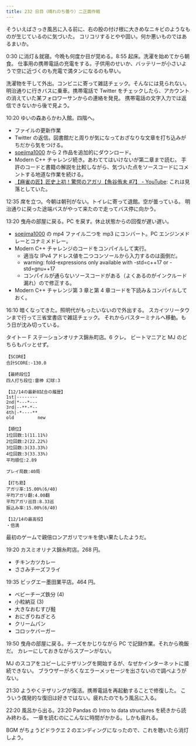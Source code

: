 ```yaml
---
title: 232 日目（晴れのち曇り）二正面作戦
---
```


そういえばさっき風呂に入る前に、右の股の付け根に大きめなニキビのようなものが生じているのに気づいた。
コリコリするとやや固い。何か悪いものではあるまいか。

0:30 に消灯＆就寝。今晩も何度か目が覚める。8:55 起床。洗濯を始めてから朝食。
仕事用の携帯電話の充電をする。子供用のせいか、バッテリーが小さいようで空に近づくのも充電で満タンになるのも早い。

洗濯物を干して外出。コンビニに寄って雑誌チェック。そんなには見られない。
明治通りに行きバスに乗車。携帯電話で Twitter をチェックしたら、アカウントの消えていた某フォロワーサンからの連絡を発見。
携帯電話の文字入力では返信できないから後で見よう。

10:20 ゆいの森あらかわ入館。四階へ。

* ファイルの更新作業
* Twitter の返信。図書館だと周りが気になっておざなりな文章を打ち込みがちだから気をつける。
* [soejima1000] から 2 作品を追加的にダウンロード。
* Modern C++ チャレンジ続き。あわててはいけないが第二章まで読む。
  手許のコードと書籍の解説を比較しながら、気づいた点をソースコードにコメントする地道な作業を続ける。
* [【麻雀の匠】匠史上初！驚愕のアガリ【魚谷侑未 &num;7】 - YouTube](https://www.youtube.com/watch?v=VsVifSMudDU):
  これは見落としていた。

12:35 席を立つ。今朝は朝刊がない。トイレに寄って退館。空が曇っている。
明治通りに戻った途端バスがやって来たので走ってバス停に向かう。

13:20 曳舟の部屋に戻る。PC を戻す。休止状態からの回復が遅い遅い。

* [soejima1000] の mp4 ファイル二つを mp3 にコンバート。PC エンジンメドレーとコナミメドレー。
* Modern C++ チャレンジのコードをコンパイルして実行。
  * 適当な IPv4 アドレス値を二つコンソールから入力するのは面倒だ。
  * warning: fold-expressions only available with -std=c++17 or -std=gnu++17
  * コンパイルが通らないソースコードがある（よくあるのがインクルード漏れ）ので修正する。
* Modern C++ チャレンジ第 3 章と第 4 章コードを下読み＆コンパイルしておく。

16:10 暗くなってきた。照明代がもったいないので外出する。
スカイツリータウンまで行って三省堂書店で雑誌チェック。
それからバスターミナルへ移動。もう日が沈み切っている。

タイトー F ステーションオリナス錦糸町店。6 クレ。
ビートマニアと MJ のどちらもパッとせず。

```text
【SCORE】
合計SCORE:-130.0

【最終段位】
四人打ち段位:雷神 幻球:3

【12/14の最新8試合の履歴】
1st|--------
2nd|*---*---
3rd|--**-*--
4th|-*----**
old         new

【順位】
1位回数:1(11.11%)
2位回数:2(22.22%)
3位回数:3(33.33%)
4位回数:3(33.33%)
平均順位:2.89

プレイ局数:40局

【打ち筋】
アガリ率:15.00%(6/40)
平均アガリ翻:4.00翻
平均アガリ巡目:8.33巡
振込み率:15.00%(6/40)

【12/14の最高役】
・倍満
```

最初のゲームで親倍ロンアガリでツキを使い果たしたようだ。

19:20 カスミオリナス錦糸町店。268 円。

* チキンカツカレー
* ささみチーズフライ

19:35 ビッグエー墨田業平店。464 円。

* ベビーチーズ鉄分 (4)
* 小粒納豆 (3)
* 大きなおむすび鮭
* おにぎりねぎとろ
* クリームパン
* コロッケバーガー

19:50 曳舟の部屋に戻る。チーズをかじりながら PC で記録作業。それから晩飯だ。
カレーにしておきながらスプーンがない。

MJ のスコアをコピーしにテザリングを開始するが、なぜかインターネットに接続できない。
ブラウザーがろくなエラーメッセージを出さないので調べようがない。

21:30 ようやくテザリングが復活。携帯電話を再起動することで修復した。
こういう偶発的な復旧は好きではない。疲れたのでもう風呂に入る。

22:20 風呂から出る。23:20 Pandas の Intro to data structures を続きから読み終わる。
一章を読むのにこんなに時間がかかる。しかも疲れる。

BGM がちょうどドラクエ 2 のエンディングになったので、これを聴いたら消灯しよう。

[soejima1000]: https://www.youtube.com/user/soejima1000/videos
